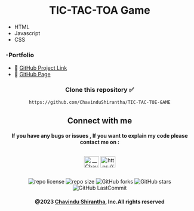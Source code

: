 <div align="center">

# TIC-TAC-TOA Game

</div>

* HTML
* Javascript
* CSS


### -Portfolio
* 🔗 <a href="https://github.com/ChavinduShirantha/TIC-TAC-TOE-GAME" target="_blank">GitHub Project Link</a>
* 🔗 <a href="https://chavindushirantha.github.io/TIC-TAC-TOE-GAME/" target="_blank">GitHub Page</a>

<div align="center">

###  
### Clone this repository ✅
```md
https://github.com/ChavinduShirantha/TIC-TAC-TOE-GAME
```
##  Connect with me
#### If you have any bugs or issues , If you want to explain my code please contact me on :

</div>

##
<p align="center">
<a href="https://twitter.com/Chavindu62"><img align="center" src="https://raw.githubusercontent.com/rahuldkjain/github-profile-readme-generator/master/src/images/icons/Social/twitter.svg" alt="__ChavinduShirantha__" height="30" width="40" /></a>
<a href="https://www.linkedin.com/in/chavindu-shirantha-b5b857264/" target="blank"><img align="center" src="https://raw.githubusercontent.com/rahuldkjain/github-profile-readme-generator/master/src/images/icons/Social/linked-in-alt.svg" alt="https://www.linkedin.com/public-profile/settings?trk=d_flagship3_profile_self_view_public_profile" height="30" width="40" /></a>
</p>


##

<div align="center">

![repo license](https://img.shields.io/github/license/ChavinduShirantha/TIC-TAC-TOE-GAME?&labelColor=black&color=3867d6&style=for-the-badge)
![repo size](https://img.shields.io/github/repo-size/ChavinduShirantha/TIC-TAC-TOE-GAME?label=Repo%20Size&style=for-the-badge&labelColor=black&color=20bf6b)
![GitHub forks](https://img.shields.io/github/forks/ChavinduShirantha/TIC-TAC-TOE-GAME?&labelColor=black&color=0fb9b1&style=for-the-badge)
![GitHub stars](https://img.shields.io/github/stars/ChavinduShirantha/TIC-TAC-TOE-GAME?&labelColor=black&color=f7b731&style=for-the-badge)
![GitHub LastCommit](https://img.shields.io/github/last-commit/ChavinduShirantha/TIC-TAC-TOE-GAME?logo=github&labelColor=black&color=d1d8e0&style=for-the-badge)
</div>

<div align="center">

#### @2023 [Chavindu Shirantha](https://github.com/ChavinduShirantha), Inc.All rights reserved
</div>
